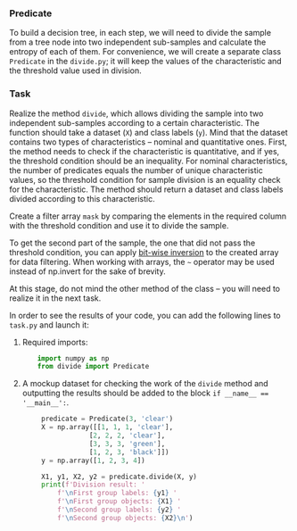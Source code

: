 ### Predicate


To build a decision tree, in each step, we will need to divide the sample from a tree node
into two independent sub-samples and calculate the entropy of each of them. 
For convenience, we will create a separate class `Predicate` in the `divide.py`; it will keep the values
of the characteristic and the threshold value used in division.



### Task

Realize the method `divide`, which allows dividing the sample into two independent
sub-samples according to a certain characteristic. The function should take a dataset 
(`X`) and class labels (`y`). Mind that the dataset contains two types of characteristics –
nominal and quantitative ones. First, the method needs to check if the characteristic is 
quantitative, and if yes, the threshold condition should be an inequality. For nominal characteristics,
the number of predicates equals the number of unique characteristic values, so the threshold condition for
sample division is an equality check for the characteristic. The method should return a dataset and class
labels divided according to this characteristic. 


<div class="hint">

Create a filter array `mask` by comparing the elements in the required column with the threshold condition
and use it to divide the sample. </div>

<div class="hint">

To get the second part of the sample, the one that did not pass the threshold condition, 
you can apply [bit-wise inversion](https://numpy.org/doc/stable/reference/generated/numpy.invert.html) to the created array
for data filtering. When working with arrays, the `~` operator may be used instead of np.invert for the sake of brevity.</div>

At this stage, do not mind the other method of the class – you will need to
realize it in the next task.

In order to see the results of your code, you can add
the following lines to `task.py` and launch it:
1. Required imports:
 ```python
        import numpy as np
        from divide import Predicate
```
2. A mockup dataset for checking the work of the `divide` method and outputting the results should be added to the block `if __name__ == '__main__':`.
```python
        predicate = Predicate(3, 'clear')           
        X = np.array([[1, 1, 1, 'clear'],
                    [2, 2, 2, 'clear'],
                    [3, 3, 3, 'green'],
                    [1, 2, 3, 'black']])
        y = np.array([1, 2, 3, 4])

        X1, y1, X2, y2 = predicate.divide(X, y)
        print(f'Division result: '
            f'\nFirst group labels: {y1} '
            f'\nFirst group objects: {X1} '
            f'\nSecond group labels: {y2} '
            f'\nSecond group objects: {X2}\n')
```